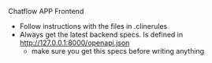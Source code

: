 Chatflow APP Frontend

- Follow instructions with the files in .clinerules
- Always get the latest backend specs. Is defined in http://127.0.0.1:8000/openapi.json
   - make sure you get this specs before writing anything